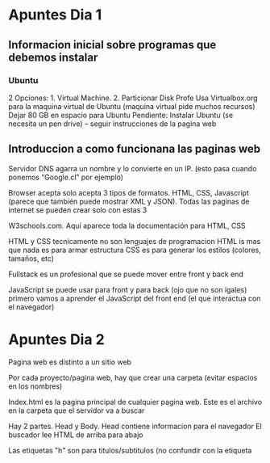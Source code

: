 # Apuntes Dia 1

## Informacion inicial sobre programas que debemos instalar
### Ubuntu
2 Opciones: 1. Virtual Machine. 2. Particionar Disk
Profe Usa Virtualbox.org para la maquina virtual de Ubuntu (maquina virtual pide muchos recursos)
Dejar 80 GB en espacio para Ubuntu
Pendiente: Instalar Ubuntu (se necesita un pen drive) – seguir instrucciones de la pagina web

## Introduccion a como funcionana las paginas web

Servidor DNS agarra un nombre y lo convierte en un IP. (esto pasa cuando ponemos “Google.cl” por ejemplo)

Browser acepta solo acepta 3 tipos de formatos. HTML, CSS, Javascript (parece que también puede mostrar XML y JSON). Todas las paginas de internet se pueden crear solo con estas 3

W3schools.com. Aquí aparece toda la documentación para HTML, CSS

HTML y CSS tecnicamente no son lenguajes de programacion
HTML is mas que nada es para armar estructura
CSS es para generar los estilos (colores, tamaños, etc)

Fullstack es un profesional que se puede mover entre front y back end

JavaScript se puede usar para front y para back (ojo que no son igales)
primero vamos a aprender el JavaScript del front end (el que interactua con el navegador)


# Apuntes Dia 2
Pagina web es distinto a un sitio web

Por cada proyecto/pagina web, hay que crear una carpeta (evitar espacios en los nombres)

Index.html es la pagina principal de cualquier pagina web. Este es el archivo en la carpeta que el servidor va a buscar

Hay 2 partes. Head y Body.
Head contiene informacion para el navegador
El buscador lee HTML de arriba para abajo

Las etiquetas "h" son para titulos/subtitulos (no confundir con la etiqueta <title> del body)

No debe haber mas de una etiqueta por pagina. Mientras que h2+ pueden haber mas

Para separar secciones de la pagina web, vamos a usar etiquetas
Ademas de apertura y cierre, las etiquetas pueden contener atributos
Los atributos se ponen dentro de la etiqueta de apertura
el atributo style para las etiquetas "h" se puede hacer:
-darle color

Lorem Ipsum es una manera de poner texto aleatorio para ver como queda algo

Cuando ponemos imagenes, tambien podemos ponerle un texto que se muestre en caso de que no funcione la formatos

la etiqueta img es para añadir imagenes
-atributo 'src=""' crea una imagen basada en una ruta de internet (Esta etiqueta no tiene cierre, solo tiene apertura)
-para usar una imagen que este en el computador hay que hacer una carpeta que se llama assets

Por convencion los nombres de archivos van con minuscula y sin espacios

para usar rutas relativas (en vez de absolutas)
-hay que empezar con "./"
-"../" le dice al buscador que se salga a la carpeta anterior y que busque desde ahi


Para trabajar en el body, tenemos 2 tipos de lista
-Unordered list <ul> (Pone bullets)
-Ordered list <ol> (Pone numeros en vez de bullets)

Ahora para trabajar con links se usa <a>
para hacer que un link se abra en unanueva pestaña (y te dirija a esa pestaña) se usa el atributo "target"
Para hacer que una imagen te lleve a un link. hay que ponerle el archivo de la imagen en vez de texto a <a>

Para hacer divisiones en la pagina podemos usar las etiquetas <div>
<div> es un divisor que ocupa toda la linea (todo el ancho de la pagina), entonces el siguiente elemento va a aparecer abajo

la etiqueta <figure> sirve para crear secciones pero para imagenes  (hace lo mismo que <div> pero esto ayuda a especificar que describe que estamos trabajando con una foto)

la etiqueta <nav> se usa para especificar que la separacion es para la navigation bar (funciona igual que <div> pero especifica que es para la barra de navegacion)

la etiqueta <footer> es similar a <nav> pero para el footer

al final, '<nav>','<section>',<main>,<article>,<figure>,<header>(no confundir con <head>) son lo mismo que <div> solo que son mas especificas y ayudan a leer el codigo

# Apuntes dia 3

HTML define la estructure (el esqueleto), CSS define los estilos de las painas web

CSS se ocupa en base a las etiquetas de html
CSS lo que hace es aplicar estilo a todas etiquetas del mismo nombres
a etiquetas de HTML se le pueden aplicar clases ("class=")
Las clases pueden ser aplicadas a varias etiquetas que son distintas
Una etiqueta puede tener mas de una clases
tambien se puede especificar "id=".
En resumen los 3 selectores JSON
-Por Etiqueta
-Por id
-Por clase
(Estas 3, son atributos de etiquetas en HTML. Por ende, son HTML, no CSS)
(FYI, los atributos pueden ser puestos en cualquier orden)

Dividir (usando divisores) la pagina en secciones es clave

HTML: La etiqueta <hr> traza una linea horizontal
HTML: La etiqueta <br> es un break, sirve para saltarse una linea

antiguamente, antes de las etiquetas semanticas, se usaba <div class="">
En otras palabras, las etiquetas semanticas son como declararles una clase a los <div>

Para aplicar estilos, hay 3 maneras distintas de hacerlo

El atributo "style=;" es una manera de agregar estilo "in line".
"style=;" hay que terminarlo en ';'

tambien se puede usar una etiqueta <style>. Aqui se puede escribir codigo class
La etiqueta <style> no es semantica, si no que define que vamos a escribir codigo CSS

Para colores se puede usar nombres o colores hexadecimales

Se recomienda hacer un archivo aparte con puro CSS (la hoja de estilo) y
guardarlo en la carpeta assets

Hay que decirle al archivo index.html que tiene que linkearse con el archivo style.CSS
como esto es informacion para el navegador, hay que especificarlo en el head

Muchos apuntes escritos en el codigo mismo sobre css

Hay codigo para ene vez de especificar un id, uno vaya eligiendo "niveles" (hijos)
a los cuales va a aplicar algo que queremos hacer.
Hay por ejemplo "first-child","nth-child"

## Modelo de Cajas
la etiqueta <span> es como <p> pero no usa el ancho de la pantalla. Los elementos
que tienen esta propiedad se llaman inline. Otros incluyan <a> (links) y <strong> (bold)
la differencia entre <p> y <span> es que <p> tiene display block y <span> es inline
<b> se puede usar para bold tambien
<em> es para cursiva

Vamos a trabajar con 3 displays:
-inline-block
-inline
-block

Hablo de unidades de medidas (como pixeles y relativas)

Crearse cuenta en codecademy y hacer los cursos de HTML y de CSS
